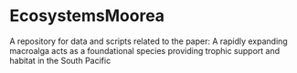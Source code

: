 # EcosystemsMoorea
A repository for data and scripts related to the paper: A rapidly expanding macroalga acts as a foundational species providing trophic support and habitat in the South Pacific
